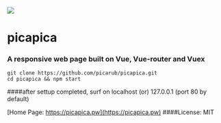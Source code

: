 ![](https://picapica.pw/r/l.png)
# picapica
### A responsive web page built on Vue, Vue-router and Vuex

    git clone https://github.com/picarub/picapica.git
    cd picapica && npm start

####after settup completed, surf on
    localhost    (or)
    127.0.0.1    (port 80 by default)

[Home Page: https://picapica.pw](https://picapica.pw)
####License: MIT 


